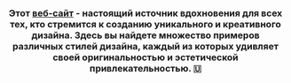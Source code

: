 <h3 align="center">Этот <a href="https://plyussofya.github.io/site/" target="_blank">веб-сайт</a>  - настоящий источник вдохновения для всех тех, кто стремится к созданию уникального и креативного дизайна. Здесь вы найдете множество примеров различных стилей дизайна, каждый из которых удивляет своей оригинальностью и эстетической привлекательностью.
🇺</h3>
